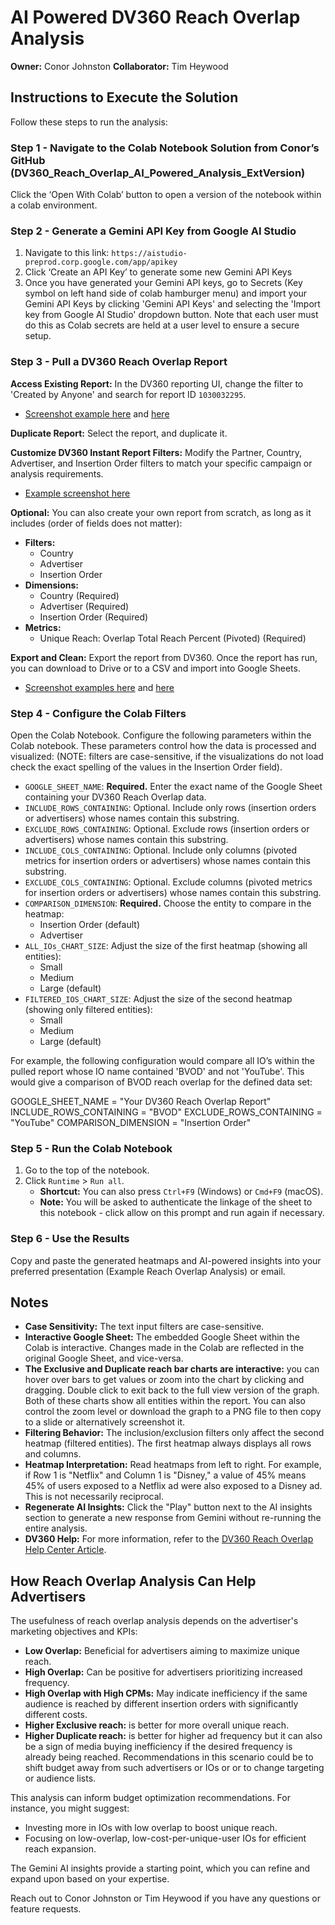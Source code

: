 # AI Powered DV360 Reach Overlap Analysis

**Owner:** Conor Johnston
**Collaborator:** Tim Heywood

## Instructions to Execute the Solution

Follow these steps to run the analysis:

### Step 1 - Navigate to the Colab Notebook Solution from Conor’s GitHub (DV360_Reach_Overlap_AI_Powered_Analysis_ExtVersion)

Click the ‘Open With Colab’ button to open a version of the notebook within a colab environment.

### Step 2 - Generate a Gemini API Key from Google AI Studio

1.  Navigate to this link: `https://aistudio-preprod.corp.google.com/app/apikey`
2.  Click ‘Create an API Key’ to generate some new Gemini API Keys
3.  Once you have generated your Gemini API keys, go to Secrets (Key symbol on left hand side of colab hamburger menu) and import your Gemini API Keys by clicking 'Gemini API Keys' and selecting the 'Import key from Google AI Studio' dropdown button. Note that each user must do this as Colab secrets are held at a user level to ensure a secure setup.

### Step 3 - Pull a DV360 Reach Overlap Report

**Access Existing Report:**
In the DV360 reporting UI, change the filter to 'Created by Anyone' and search for report ID `1030032295`.
* [Screenshot example here](example_screenshot_1_link) and [here](example_screenshot_2_link)

**Duplicate Report:**
Select the report, and duplicate it.

**Customize DV360 Instant Report Filters:**
Modify the Partner, Country, Advertiser, and Insertion Order filters to match your specific campaign or analysis requirements.
* [Example screenshot here](example_screenshot_3_link)

**Optional:** You can also create your own report from scratch, as long as it includes (order of fields does not matter):

* **Filters:**
    * Country
    * Advertiser
    * Insertion Order
* **Dimensions:**
    * Country (Required)
    * Advertiser (Required)
    * Insertion Order (Required)
* **Metrics:**
    * Unique Reach: Overlap Total Reach Percent (Pivoted) (Required)

**Export and Clean:**
Export the report from DV360.
Once the report has run, you can download to Drive or to a CSV and import into Google Sheets.
* [Screenshot examples here](example_screenshot_4_link) and [here](example_screenshot_5_link)

### Step 4 - Configure the Colab Filters

Open the Colab Notebook.
Configure the following parameters within the Colab notebook. These parameters control how the data is processed and visualized: (NOTE: filters are case-sensitive, if the visualizations do not load check the exact spelling of the values in the Insertion Order field).

* `GOOGLE_SHEET_NAME`: **Required.** Enter the exact name of the Google Sheet containing your DV360 Reach Overlap data.
* `INCLUDE_ROWS_CONTAINING`: Optional. Include only rows (insertion orders or advertisers) whose names contain this substring.
* `EXCLUDE_ROWS_CONTAINING`: Optional. Exclude rows (insertion orders or advertisers) whose names contain this substring.
* `INCLUDE_COLS_CONTAINING`: Optional. Include only columns (pivoted metrics for insertion orders or advertisers) whose names contain this substring.
* `EXCLUDE_COLS_CONTAINING`: Optional. Exclude columns (pivoted metrics for insertion orders or advertisers) whose names contain this substring.
* `COMPARISON_DIMENSION`: **Required.** Choose the entity to compare in the heatmap:
    * Insertion Order (default)
    * Advertiser
* `ALL_IOs_CHART_SIZE`: Adjust the size of the first heatmap (showing all entities):
    * Small
    * Medium
    * Large (default)
* `FILTERED_IOS_CHART_SIZE`: Adjust the size of the second heatmap (showing only filtered entities):
    * Small
    * Medium
    * Large (default)

For example, the following configuration would compare all IO’s within the pulled report whose IO name contained 'BVOD' and not 'YouTube'. This would give a comparison of BVOD reach overlap for the defined data set:

GOOGLE_SHEET_NAME = "Your DV360 Reach Overlap Report"
INCLUDE_ROWS_CONTAINING = "BVOD"
EXCLUDE_ROWS_CONTAINING = "YouTube"
COMPARISON_DIMENSION = "Insertion Order"

### Step 5 - Run the Colab Notebook

1.  Go to the top of the notebook.
2.  Click `Runtime` > `Run all`.
    * **Shortcut:** You can also press `Ctrl+F9` (Windows) or `Cmd+F9` (macOS).
    * **Note:** You will be asked to authenticate the linkage of the sheet to this notebook - click allow on this prompt and run again if necessary.

### Step 6 - Use the Results

Copy and paste the generated heatmaps and AI-powered insights into your preferred presentation (Example Reach Overlap Analysis) or email.

## Notes

* **Case Sensitivity:** The text input filters are case-sensitive.
* **Interactive Google Sheet:** The embedded Google Sheet within the Colab is interactive. Changes made in the Colab are reflected in the original Google Sheet, and vice-versa.
* **The Exclusive and Duplicate reach bar charts are interactive:** you can hover over bars to get values or zoom into the chart by clicking and dragging. Double click to exit back to the full view version of the graph. Both of these charts show all entities within the report. You can also control the zoom level or download the graph to a PNG file to then copy to a slide or alternatively screenshot it.
* **Filtering Behavior:** The inclusion/exclusion filters only affect the second heatmap (filtered entities). The first heatmap always displays all rows and columns.
* **Heatmap Interpretation:** Read heatmaps from left to right. For example, if Row 1 is "Netflix" and Column 1 is "Disney," a value of 45% means 45% of users exposed to a Netflix ad were also exposed to a Disney ad. This is not necessarily reciprocal.
* **Regenerate AI Insights:** Click the "Play" button next to the AI insights section to generate a new response from Gemini without re-running the entire analysis.
* **DV360 Help:** For more information, refer to the [DV360 Reach Overlap Help Center Article](link_to_DV360_help_article).

## How Reach Overlap Analysis Can Help Advertisers

The usefulness of reach overlap analysis depends on the advertiser's marketing objectives and KPIs:

* **Low Overlap:** Beneficial for advertisers aiming to maximize unique reach.
* **High Overlap:** Can be positive for advertisers prioritizing increased frequency.
* **High Overlap with High CPMs:** May indicate inefficiency if the same audience is reached by different insertion orders with significantly different costs.
* **Higher Exclusive reach:** is better for more overall unique reach.
* **Higher Duplicate reach:** is better for higher ad frequency but it can also be a sign of media buying inefficiency if the desired frequency is already being reached. Recommendations in this scenario could be to shift budget away from such advertisers or IOs or or to change targeting or audience lists.

This analysis can inform budget optimization recommendations. For instance, you might suggest:

* Investing more in IOs with low overlap to boost unique reach.
* Focusing on low-overlap, low-cost-per-unique-user IOs for efficient reach expansion.

The Gemini AI insights provide a starting point, which you can refine and expand upon based on your expertise.

Reach out to Conor Johnston or Tim Heywood if you have any questions or feature requests.
